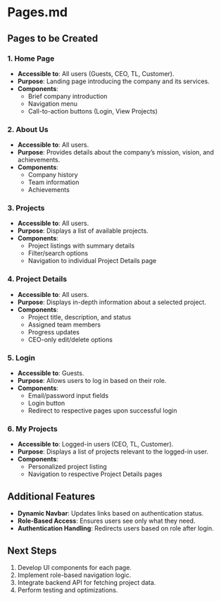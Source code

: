 # Pages.md

## Pages to be Created

### 1. Home Page
- **Accessible to**: All users (Guests, CEO, TL, Customer).
- **Purpose**: Landing page introducing the company and its services.
- **Components**:
    - Brief company introduction
    - Navigation menu
    - Call-to-action buttons (Login, View Projects)

### 2. About Us
- **Accessible to**: All users.
- **Purpose**: Provides details about the company’s mission, vision, and achievements.
- **Components**:
    - Company history
    - Team information
    - Achievements

### 3. Projects
- **Accessible to**: All users.
- **Purpose**: Displays a list of available projects.
- **Components**:
    - Project listings with summary details
    - Filter/search options
    - Navigation to individual Project Details page

### 4. Project Details
- **Accessible to**: All users.
- **Purpose**: Displays in-depth information about a selected project.
- **Components**:
    - Project title, description, and status
    - Assigned team members
    - Progress updates
    - CEO-only edit/delete options

### 5. Login
- **Accessible to**: Guests.
- **Purpose**: Allows users to log in based on their role.
- **Components**:
    - Email/password input fields
    - Login button
    - Redirect to respective pages upon successful login

### 6. My Projects
- **Accessible to**: Logged-in users (CEO, TL, Customer).
- **Purpose**: Displays a list of projects relevant to the logged-in user.
- **Components**:
    - Personalized project listing
    - Navigation to respective Project Details pages

## Additional Features
- **Dynamic Navbar**: Updates links based on authentication status.
- **Role-Based Access**: Ensures users see only what they need.
- **Authentication Handling**: Redirects users based on role after login.

## Next Steps
1. Develop UI components for each page.
2. Implement role-based navigation logic.
3. Integrate backend API for fetching project data.
4. Perform testing and optimizations.

